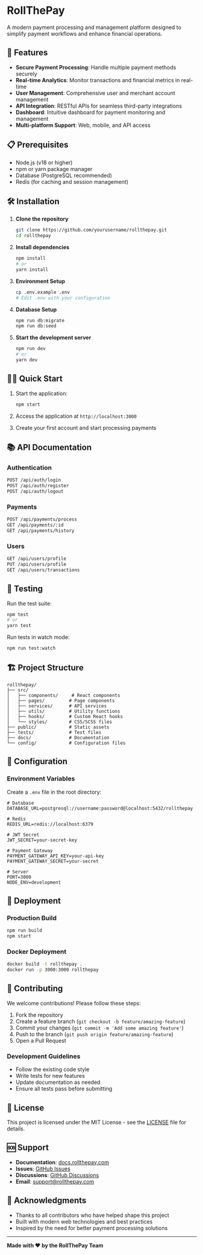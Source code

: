 # RollThePay

A modern payment processing and management platform designed to simplify payment workflows and enhance financial operations.

## 🚀 Features

- **Secure Payment Processing**: Handle multiple payment methods securely
- **Real-time Analytics**: Monitor transactions and financial metrics in real-time
- **User Management**: Comprehensive user and merchant account management
- **API Integration**: RESTful APIs for seamless third-party integrations
- **Dashboard**: Intuitive dashboard for payment monitoring and management
- **Multi-platform Support**: Web, mobile, and API access

## 📋 Prerequisites

- Node.js (v18 or higher)
- npm or yarn package manager
- Database (PostgreSQL recommended)
- Redis (for caching and session management)

## 🛠️ Installation

1. **Clone the repository**
   ```bash
   git clone https://github.com/yourusername/rollthepay.git
   cd rollthepay
   ```

2. **Install dependencies**
   ```bash
   npm install
   # or
   yarn install
   ```

3. **Environment Setup**
   ```bash
   cp .env.example .env
   # Edit .env with your configuration
   ```

4. **Database Setup**
   ```bash
   npm run db:migrate
   npm run db:seed
   ```

5. **Start the development server**
   ```bash
   npm run dev
   # or
   yarn dev
   ```

## 🏃‍♂️ Quick Start

1. Start the application:
   ```bash
   npm start
   ```

2. Access the application at `http://localhost:3000`

3. Create your first account and start processing payments

## 📚 API Documentation

### Authentication
```bash
POST /api/auth/login
POST /api/auth/register
POST /api/auth/logout
```

### Payments
```bash
POST /api/payments/process
GET /api/payments/:id
GET /api/payments/history
```

### Users
```bash
GET /api/users/profile
PUT /api/users/profile
GET /api/users/transactions
```

## 🧪 Testing

Run the test suite:
```bash
npm test
# or
yarn test
```

Run tests in watch mode:
```bash
npm run test:watch
```

## 🏗️ Project Structure

```
rollthepay/
├── src/
│   ├── components/     # React components
│   ├── pages/         # Page components
│   ├── services/      # API services
│   ├── utils/         # Utility functions
│   ├── hooks/         # Custom React hooks
│   └── styles/        # CSS/SCSS files
├── public/            # Static assets
├── tests/             # Test files
├── docs/              # Documentation
└── config/            # Configuration files
```

## 🔧 Configuration

### Environment Variables

Create a `.env` file in the root directory:

```env
# Database
DATABASE_URL=postgresql://username:password@localhost:5432/rollthepay

# Redis
REDIS_URL=redis://localhost:6379

# JWT Secret
JWT_SECRET=your-secret-key

# Payment Gateway
PAYMENT_GATEWAY_API_KEY=your-api-key
PAYMENT_GATEWAY_SECRET=your-secret

# Server
PORT=3000
NODE_ENV=development
```

## 🚀 Deployment

### Production Build
```bash
npm run build
npm start
```

### Docker Deployment
```bash
docker build -t rollthepay .
docker run -p 3000:3000 rollthepay
```

## 🤝 Contributing

We welcome contributions! Please follow these steps:

1. Fork the repository
2. Create a feature branch (`git checkout -b feature/amazing-feature`)
3. Commit your changes (`git commit -m 'Add some amazing feature'`)
4. Push to the branch (`git push origin feature/amazing-feature`)
5. Open a Pull Request

### Development Guidelines

- Follow the existing code style
- Write tests for new features
- Update documentation as needed
- Ensure all tests pass before submitting

## 📄 License

This project is licensed under the MIT License - see the [LICENSE](LICENSE) file for details.

## 🆘 Support

- **Documentation**: [docs.rollthepay.com](https://docs.rollthepay.com)
- **Issues**: [GitHub Issues](https://github.com/yourusername/rollthepay/issues)
- **Discussions**: [GitHub Discussions](https://github.com/yourusername/rollthepay/discussions)
- **Email**: support@rollthepay.com

## 🙏 Acknowledgments

- Thanks to all contributors who have helped shape this project
- Built with modern web technologies and best practices
- Inspired by the need for better payment processing solutions

---

**Made with ❤️ by the RollThePay Team**
